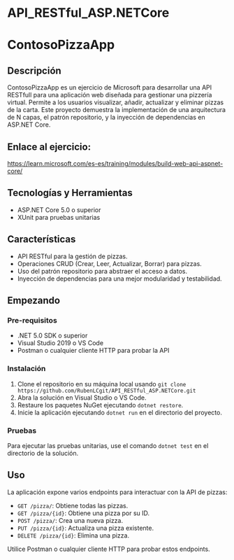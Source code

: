 # API_RESTful_ASP.NETCore

# ContosoPizzaApp

## Descripción

ContosoPizzaApp es un ejercicio de Microsoft para desarrollar una API RESTfull para una aplicación web diseñada para gestionar una pizzería virtual. Permite a los usuarios visualizar, añadir, actualizar y eliminar pizzas de la carta. Este proyecto demuestra la implementación de una arquitectura de N capas, el patrón repositorio, y la inyección de dependencias en ASP.NET Core.

## Enlace al ejercicio:

https://learn.microsoft.com/es-es/training/modules/build-web-api-aspnet-core/

## Tecnologías y Herramientas

- ASP.NET Core 5.0 o superior
- XUnit para pruebas unitarias

## Características

- API RESTful para la gestión de pizzas.
- Operaciones CRUD (Crear, Leer, Actualizar, Borrar) para pizzas.
- Uso del patrón repositorio para abstraer el acceso a datos.
- Inyección de dependencias para una mejor modularidad y testabilidad.

## Empezando

### Pre-requisitos

- .NET 5.0 SDK o superior
- Visual Studio 2019 o VS Code
- Postman o cualquier cliente HTTP para probar la API

### Instalación

1. Clone el repositorio en su máquina local usando `git clone https://github.com/RubenLCgit/API_RESTful_ASP.NETCore.git`
2. Abra la solución en Visual Studio o VS Code.
3. Restaure los paquetes NuGet ejecutando `dotnet restore`.
4. Inicie la aplicación ejecutando `dotnet run` en el directorio del proyecto.

### Pruebas

Para ejecutar las pruebas unitarias, use el comando `dotnet test` en el directorio de la solución.

## Uso

La aplicación expone varios endpoints para interactuar con la API de pizzas:

- `GET /pizza/`: Obtiene todas las pizzas.
- `GET /pizza/{id}`: Obtiene una pizza por su ID.
- `POST /pizza/`: Crea una nueva pizza.
- `PUT /pizza/{id}`: Actualiza una pizza existente.
- `DELETE /pizza/{id}`: Elimina una pizza.

Utilice Postman o cualquier cliente HTTP para probar estos endpoints.